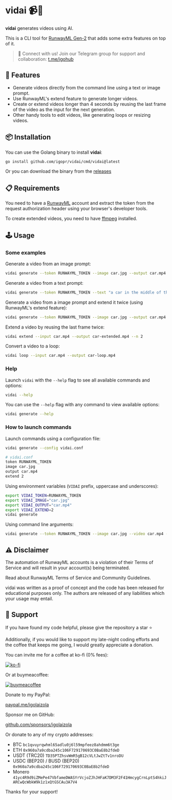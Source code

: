 # vidai 📹🤖

**vidai** generates videos using AI.

This is a CLI tool for [RunwayML Gen-2](https://runwayml.com/) that adds some extra features on top of it.

> 📢 Connect with us! Join our Telegram group for support and collaboration: [t.me/igohub](https://t.me/igohub)

## 🚀 Features

- Generate videos directly from the command line using a text or image prompt.
- Use RunwayML's extend feature to generate longer videos.
- Create or extend videos longer than 4 seconds by reusing the last frame of the video as the input for the next generation.
- Other handy tools to edit videos, like generating loops or resizing videos.

## 📦 Installation

You can use the Golang binary to install **vidai**:

```bash
go install github.com/igopr/vidai/cmd/vidai@latest
```

Or you can download the binary from the [releases](https://github.com/igopr/vidai/releases)

## 📋 Requirements

You need to have a [RunwayML](https://runwayml.com/) account and extract the token from the request authorization header using your browser's developer tools.

To create extended videos, you need to have [ffmpeg](https://ffmpeg.org/) installed.

## 🕹️ Usage

### Some examples

Generate a video from an image prompt:

```bash
vidai generate --token RUNWAYML_TOKEN --image car.jpg --output car.mp4
```

Generate a video from a text prompt:

```bash
vidai generate --token RUNWAYML_TOKEN --text "a car in the middle of the road" --output car.mp4
```

Generate a video from a image prompt and extend it twice (using RunwayML's extend feature):

```bash
vidai generate --token RUNWAYML_TOKEN --image car.jpg --output car.mp4 --extend 2
```

Extend a video by reusing the last frame twice:

```bash
vidai extend --input car.mp4 --output car-extended.mp4 --n 2
```

Convert a video to a loop:

```bash
vidai loop --input car.mp4 --output car-loop.mp4
```

### Help

Launch `vidai` with the `--help` flag to see all available commands and options:

```bash
vidai --help
```

You can use the `--help` flag with any command to view available options:

```bash
vidai generate --help
```

### How to launch commands

Launch commands using a configuration file:

```bash
vidai generate --config vidai.conf
```

```bash
# vidai.conf
token RUNWAYML_TOKEN
image car.jpg
output car.mp4
extend 2
```

Using environment variables (`VIDAI` prefix, uppercase and underscores):

```bash
export VIDAI_TOKEN=RUNWAYML_TOKEN
export VIDAI_IMAGE="car.jpg"
export VIDAI_OUTPUT="car.mp4"
export VIDAI_EXTEND=2
vidai generate
```

Using command line arguments:

```bash
vidai generate --token RUNWAYML_TOKEN --image car.jpg --video car.mp4 --extend 2
```

## ⚠️ Disclaimer

The automation of RunwayML accounts is a violation of their Terms of Service and will result in your account(s) being terminated.

Read about RunwayML Terms of Service and Community Guidelines.

vidai was written as a proof of concept and the code has been released for educational purposes only. The authors are released of any liabilities which your usage may entail.

## 💖 Support

If you have found my code helpful, please give the repository a star ⭐

Additionally, if you would like to support my late-night coding efforts and the coffee that keeps me going, I would greatly appreciate a donation.

You can invite me for a coffee at ko-fi (0% fees):

[![ko-fi](https://ko-fi.com/img/githubbutton_sm.svg)](https://ko-fi.com/igolaizola)

Or at buymeacoffee:

[![buymeacoffee](https://user-images.githubusercontent.com/11333576/223217083-123c2c53-6ab8-4ea8-a2c8-c6cb5d08e8d2.png)](https://buymeacoffee.com/igolaizola)

Donate to my PayPal:

[paypal.me/igolaizola](https://www.paypal.me/igolaizola)

Sponsor me on GitHub:

[github.com/sponsors/igolaizola](https://github.com/sponsors/igolaizola)

Or donate to any of my crypto addresses:

- BTC `bc1qvuyrqwhml65adlu0j6l59mpfeez8ahdmm6t3ge`
- ETH `0x960a7a9cdba245c106F729170693C0BaE8b2fdeD`
- USDT (TRC20) `TD35PTZhsvWmR5gB12cVLtJwZtTv1nroDU`
- USDC (BEP20) / BUSD (BEP20) `0x960a7a9cdba245c106F729170693C0BaE8b2fdeD`
- Monero `41yc4R9d9iZMePe47VbfameDWASYrVcjoZJhJHFaK7DM3F2F41HmcygCrnLptS4hkiJARCwQcWbkW9k1z1xQtGSCAu3A7V4`

Thanks for your support!
